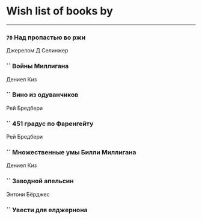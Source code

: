 # Wish list of books by [](https://plus.google.com/u/0/106033731903118559839/)
---

### `70` Над пропастью во ржи
Джерелом Д Селинжер

### `` Войны Миллигана
Дениел Киз

### `` Вино из одуванчиков
Рей Бредбери

### `` 451 градус по Фаренгейту
Рей Бредбери

### `` Множественные умы Билли Миллигана
Дениел Киз

### `` Заводной апельсин
Энтони Бёрджес

### `` Увести для елджернона

